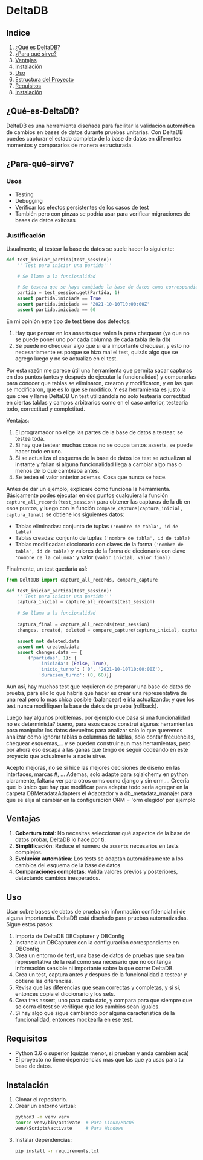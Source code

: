 # DeltaDB
## Indice
1. [¿Qué es DeltaDB?](#¿Qué-es-DeltaDB?)
2. [¿Para qué sirve?](#¿Para-qué-sirve?)
3. [Ventajas](#Ventajas)
4. [Instalación](#instalación) 
5. [Uso](#uso) 
6. [Estructura del Proyecto](#Estructura-del-Proyecto)
7. [Requisitos](#Requisitos)
8. [Instalación](#Instalación)
## ¿Qué-es-DeltaDB?
DeltaDB es una herramienta diseñada para facilitar la validación automática de cambios en bases de datos durante pruebas unitarias. Con DeltaDB puedes capturar el estado completo de la base de datos en diferentes momentos y compararlos de manera estructurada.
## ¿Para-qué-sirve?

### Usos
- Testing
- Debugging
- Verificar los efectos persistentes de los casos de test
- También pero con pinzas se podría usar para verificar migraciones de bases de datos exitosas

### Justificación

Usualmente, al testear la base de datos se suele hacer lo siguiente:

```python
def test_iniciar_partida(test_session):
	'''Test para iniciar una partida'''

	# Se llama a la funcionalidad

	# Se testea que se haya cambiado la base de datos como correspondia:
	partida = test_session.get(Partida, 1)
	assert partida.iniciada == True
	assert partida.iniciada == '2021-10-10T10:00:00Z'
	assert partida.iniciada == 60
```
En mi opinión este tipo de test tiene dos defectos:
1. Hay que pensar en los asserts que valen la pena chequear (ya que no se puede poner uno por cada columna de cada tabla de la db)
2. Se puede no chequear algo que si era importante chequear, y esto no necesariamente es porque se hizo mal el test, quizás algo que se agrego luego y no se actualizo en el test.

Por esta razón me parece útil una herramienta que permita sacar capturas en dos puntos (antes y después de ejecutar la funcionalidad) y compararlas para conocer que tablas se eliminaron, crearon y modificaron, y en las que se modificaron, que es lo que se modifico.
Y esa herramienta es justo la que cree y llame DeltaDB
Un test utilizándola no solo testearia correctitud en ciertas tablas y campos arbitrarios como en el caso anterior, testearia todo, correctitud y completitud.

Ventajas:
1. El programador no elige las partes de la base de datos a testear, se testea toda.
2. Si hay que testear muchas cosas no se ocupa tantos asserts, se puede hacer todo en uno.
3. Si se actualiza el esquema de la base de datos los test se actualizan al instante y fallan si alguna funcionalidad llega a cambiar algo mas o menos de lo que cambiaba antes.
4. Se testea el valor anterior ademas. Cosa que nunca se hace.

Antes de dar un ejemplo, explicare como funciona la herramienta. Básicamente podes ejecutar en dos puntos cualquiera la función `capture_all_records(test_session)` para obtener las capturas de la db en esos puntos, y luego con la función `compare_capture(captura_inicial, captura_final)` se obtiene los siguientes datos:
- Tablas eliminadas: conjunto de tuplas `('nombre de tabla', id de tabla)`
- Tablas creadas: conjunto de tuplas `('nombre de tabla', id de tabla)`
- Tablas modificadas: diccionario con claves de la forma `('nombre de tabla', id de tabla)` y valores de la forma de diccionario con clave `'nombre de la columna'` y valor `(valor inicial, valor final)`

Finalmente, un test quedaría así:
```python
from DeltaDB import capture_all_records, compare_capture

def test_iniciar_partida(test_session):
	'''Test para iniciar una partida'''
	captura_inicial = capture_all_records(test_session)
	
	# Se llama a la funcionalidad
	
	captura_final = capture_all_records(test_session)
	changes, created, deleted = compare_capture(captura_inicial, captura_final)
	
	assert not deleted.data
	assert not created.data
	assert changes.data == {
		('partidas', 1): {
			'iniciada': (False, True),
			'inicio_turno': ('0', '2021-10-10T10:00:00Z'),
			'duracion_turno': (0, 60)}}
```

Aun así, hay muchos test que requieren de preparar una base de datos de prueba, para ello lo que habría que hacer es crear una representativa de una real pero lo mas chica posible (balancear) e irla actualizando; y que los test nunca modifiquen la base de datos de prueba (rollback).

Luego hay algunos problemas, por ejemplo que pasa si una funcionalidad no es determinista? bueno, para esos casos construí algunas herramientas para manipular los datos devueltos para analizar solo lo que queremos analizar como ignorar tablas o columnas de tablas, solo contar frecuencias, chequear esquemas,... y se pueden construir aun mas herramientas, pero por ahora eso escapa a las ganas que tengo de seguir codeando en este proyecto que actualmente a nadie sirve.

Acepto mejoras, no se si hice las mejores decisiones de diseño en las interfaces, marcas #, ...
Ademas, solo adapte para sqlalchemy en python claramente, faltaría ver para otros orms como django y sin orm,... Creería que lo único que hay que modificar para adaptar todo seria agregar en la carpeta DBMetadataAdapters el Adaptador y a db_metadata_manajer para que se elija al cambiar en la configuración ORM = 'orm elegido' por ejemplo

## Ventajas
1. **Cobertura total**: No necesitas seleccionar qué aspectos de la base de datos probar, DeltaDB lo hace por ti. 
2. **Simplificación**: Reduce el número de `asserts` necesarios en tests complejos. 
3. **Evolución automática**: Los tests se adaptan automáticamente a los cambios del esquema de la base de datos. 
4. **Comparaciones completas**: Valida valores previos y posteriores, detectando cambios inesperados.


## Uso
Usar sobre bases de datos de prueba sin información confidencial ni de alguna importancia.
DeltaDB está diseñado para pruebas automatizadas. Sigue estos pasos: 
1. Importa de DeltaDB DBCapturer y DBConfig
2. Instancia un DBCapturer con la configuración correspondiente en DBConfig
3. Crea un entorno de test, una base de datos de pruebas que sea tan representativa de la real como sea necesario que no contenga información sensible ni importante sobre la que correr DeltaDB.
4. Crea un test, captura antes y despues de la funcionalidad a testear y obtiene las diferencias.
5. Revisa que las diferencias que sean correctas y completas, y si si, entonces copia el diccionario y los sets.
6. Crea tres assert, uno para cada dato, y compara para que siempre que se corra el test se verifique que los cambios sean iguales.
7. Si hay algo que sigue cambiando por alguna característica de la funcionalidad, entonces mockearla en ese test.
## Requisitos
- Python 3.6 o superior (quizás menor, si prueban y anda cambien acá)
- El proyecto no tiene dependencias mas que las que ya usas para tu base de datos.

## Instalación
1. Clonar el repositorio.
2. Crear un entorno virtual:
    ```bash
    python3 -m venv venv
    source venv/bin/activate  # Para Linux/MacOS
    venv\Scripts\activate     # Para Windows
    ```
3. Instalar dependencias:
    ```bash
    pip install -r requirements.txt
    ```